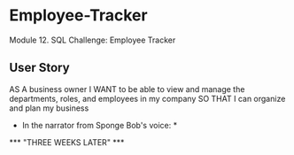 # Employee-Tracker
Module 12. SQL Challenge: Employee Tracker


## User Story
AS A business owner
I WANT to be able to view and manage the departments, roles, and employees in my company
SO THAT I can organize and plan my business

* In the narrator from Sponge Bob's voice:  * 

*** "THREE WEEKS LATER" ***